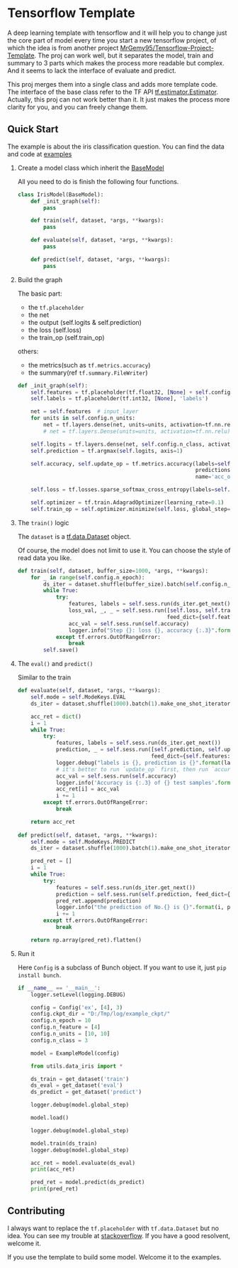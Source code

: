 # Tensorflow Template

A deep learning template with tensorflow and it will help you to change just the core part of model every time you start a new tensorflow project, 
of which the idea is from another project [MrGemy95/Tensorflow-Project-Template](https://github.com/MrGemy95/Tensorflow-Project-Template).
The proj can work well, but it separates the model, train and summary to 3 parts which makes the process more readable but complex. 
And it seems to lack the interface of evaluate and predict.

This proj merges them into a single class and adds more template code. 
The interface of the base class refer to the TF API [tf.estimator.Estimator](https://www.tensorflow.org/versions/master/api_docs/python/tf/estimator/Estimator).
Actually, this proj can not work better than it. It just makes the process more clarity for you, and you can freely change them.


## Quick Start

The example is about the iris classification question. You can find the data and code at [examples](./examples)

1. Create a model class which inherit the [BaseModel](tensorflow_template/base/base_model.py)

    All you need to do is finish the following four functions.
    
    ```python
    class IrisModel(BaseModel):
        def _init_graph(self):
            pass
    
        def train(self, dataset, *args, **kwargs):
            pass
    
        def evaluate(self, dataset, *args, **kwargs):
            pass
    
        def predict(self, dataset, *args, **kwargs):
            pass
    ```
2. Build the graph
    
    The basic part:
    - the `tf.placeholder`
    - the net
    - the output (self.logits & self.prediction)
    - the loss (self.loss)
    - the train_op (self.train_op)
    
    others:
    - the metrics(such as `tf.metrics.accuracy`)
    - the summary(ref `tf.summary.FileWriter`)
        
    ```python
    def _init_graph(self):
        self.features = tf.placeholder(tf.float32, [None] + self.config.n_feature, 'features')
        self.labels = tf.placeholder(tf.int32, [None], 'labels')
    
        net = self.features  # input_layer
        for units in self.config.n_units:
            net = tf.layers.dense(net, units=units, activation=tf.nn.relu)
            # net = tf.layers.Dense(units=units, activation=tf.nn.relu)(net)
    
        self.logits = tf.layers.dense(net, self.config.n_class, activation=None)
        self.prediction = tf.argmax(self.logits, axis=1)
    
        self.accuracy, self.update_op = tf.metrics.accuracy(labels=self.labels,
                                                            predictions=self.prediction,
                                                            name='acc_op')
    
        self.loss = tf.losses.sparse_softmax_cross_entropy(labels=self.labels, logits=self.logits)
    
        self.optimizer = tf.train.AdagradOptimizer(learning_rate=0.1)
        self.train_op = self.optimizer.minimize(self.loss, global_step=self._global_step)
    ```
3. The `train()` logic

    The `dataset` is a [tf.data.Dataset](https://www.tensorflow.org/versions/master/get_started/datasets_quickstart) object.
    
    Of course, the model does not limit to use it. You can choose the style of read data you like. 
    
    ```python
    def train(self, dataset, buffer_size=1000, *args, **kwargs):
        for _ in range(self.config.n_epoch):
            ds_iter = dataset.shuffle(buffer_size).batch(self.config.n_batch).make_one_shot_iterator()
            while True:
                try:
                    features, labels = self.sess.run(ds_iter.get_next())
                    loss_val, _, _ = self.sess.run([self.loss, self.train_op, self.update_op],
                                                   feed_dict={self.features: features, self.labels: labels})
                    acc_val = self.sess.run(self.accuracy)
                    logger.info("Step {}: loss {}, accuracy {:.3}".format(self.global_step, loss_val, acc_val))
                except tf.errors.OutOfRangeError:
                    break
            self.save()
    ```

4. The `eval()` and `predict()`

    Similar to the train
    
    ```python
    def evaluate(self, dataset, *args, **kwargs):
        self.mode = self.ModeKeys.EVAL
        ds_iter = dataset.shuffle(1000).batch(1).make_one_shot_iterator()

        acc_ret = dict()
        i = 1
        while True:
            try:
                features, labels = self.sess.run(ds_iter.get_next())
                prediction, _ = self.sess.run([self.prediction, self.update_op],
                                              feed_dict={self.features: features, self.labels: labels})
                logger.debug("labels is {}, prediction is {}".format(labels, prediction))
                # it's better to run `update_op` first, then run `accuracy`
                acc_val = self.sess.run(self.accuracy)
                logger.info('Accuracy is {:.3} of {} test samples'.format(acc_val, i))
                acc_ret[i] = acc_val
                i += 1
            except tf.errors.OutOfRangeError:
                break

        return acc_ret
     
    def predict(self, dataset, *args, **kwargs):
        self.mode = self.ModeKeys.PREDICT
        ds_iter = dataset.shuffle(1000).batch(1).make_one_shot_iterator()

        pred_ret = []
        i = 1
        while True:
            try:
                features = self.sess.run(ds_iter.get_next())
                prediction = self.sess.run(self.prediction, feed_dict={self.features: features})
                pred_ret.append(prediction)
                logger.info("the prediction of No.{} is {}".format(i, prediction))
                i += 1
            except tf.errors.OutOfRangeError:
                break

        return np.array(pred_ret).flatten()
    ```
    
5. Run it
    
    Here `Config` is a subclass of Bunch object. If you want to use it, just `pip install bunch`.
    
    ```python
    if __name__ == '__main__':
        logger.setLevel(logging.DEBUG)
    
        config = Config('ex', [4], 3)
        config.ckpt_dir = "D:/Tmp/log/example_ckpt/"
        config.n_epoch = 10
        config.n_feature = [4]
        config.n_units = [10, 10]
        config.n_class = 3
    
        model = ExampleModel(config)
    
        from utils.data_iris import *
    
        ds_train = get_dataset('train')
        ds_eval = get_dataset('eval')
        ds_predict = get_dataset('predict')
    
        logger.debug(model.global_step)
    
        model.load()
    
        logger.debug(model.global_step)
    
        model.train(ds_train)
        logger.debug(model.global_step)
    
        acc_ret = model.evaluate(ds_eval)
        print(acc_ret)
    
        pred_ret = model.predict(ds_predict)
        print(pred_ret)
    ```
    
## Contributing

I always want to replace the `tf.placeholder` with `tf.data.Dataset` but no idea. 
You can see my trouble at [stackoverflow](https://stackoverflow.com/questions/49355553/how-to-write-a-template-for-most-tensorflow-deep-learning-project?answertab=votes#tab-top).
If you have a good resolvent, welcome it.

If you use the template to build some model. Welcome it to the examples.